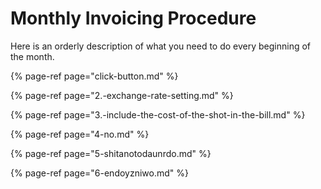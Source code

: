 # Monthly Invoicing Procedure

Here is an orderly description of what you need to do every beginning of the month.

{% page-ref page="click-button.md" %}

{% page-ref page="2.-exchange-rate-setting.md" %}

{% page-ref page="3.-include-the-cost-of-the-shot-in-the-bill.md" %}

{% page-ref page="4-no.md" %}

{% page-ref page="5-shitanotodaunrdo.md" %}

{% page-ref page="6-endoyzniwo.md" %}

